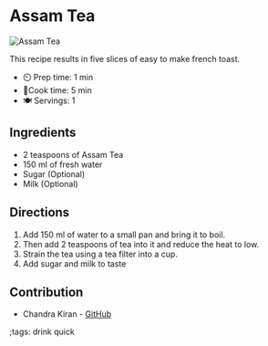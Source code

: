 # Assam Tea

![Assam Tea](pix/assam-tea.webp)

This recipe results in five slices of easy to make french toast.

- ⏲️ Prep time: 1 min
- 🍳Cook time: 5 min
- 🍽️ Servings: 1

## Ingredients

- 2 teaspoons of Assam Tea
- 150 ml of fresh water
- Sugar (Optional)
- Milk (Optional)

## Directions

1. Add 150 ml of water to a small pan and bring it to boil.
2. Then add 2 teaspoons of tea into it and reduce the heat to low.
3. Strain the tea using a tea filter into a cup.
4. Add sugar and milk to taste


## Contribution

- Chandra Kiran - [GitHub](https://github.com/ackr-8)

;tags: drink quick

